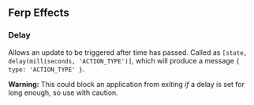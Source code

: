 ## Ferp Effects

### Delay

Allows an update to be triggered after time has passed.
Called as `[state, delay(milliseconds, 'ACTION_TYPE')]`, which will produce a message `{ type: 'ACTION_TYPE' }`.

**Warning:** This could block an application from exiting _if_ a delay is set for long enough, so use with caution.
